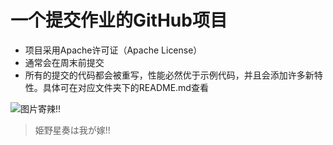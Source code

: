 一个提交作业的GitHub项目
==================
- 项目采用Apache许可证（Apache License）
- 通常会在周末前提交
- 所有的提交的代码都会被重写，性能必然优于示例代码，并且会添加许多新特性。具体可在对应文件夹下的README.md查看


![图片寄辣!!](https://cdn-ak.f.st-hatena.com/images/fotolife/l/lamsakeerog/20180421/20180421093628.png)
> 姫野星奏は我が嫁!!